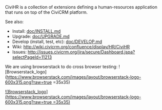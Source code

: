 CiviHR is a collection of extensions defining a human-resources application
that runs on top of the CiviCRM platform.

See also:
 * Install: [doc/INSTALL.md](doc/INSTALL.md)
 * Upgrade: [doc/UPGRADE.md](doc/UPGRADE.md)
 * Develop (install, test, etc): [doc/DEVELOP.md](doc/DEVELOP.md)
 * Wiki: http://wiki.civicrm.org/confluence/display/HR/CiviHR
 * Issues: http://issues.civicrm.org/jira/secure/Dashboard.jspa?selectPageId=11213
 
 We are using browserstack to do cross browser testing:
 ![Browserstack_logo](https://www.browserstack.com/images/layout/browserstack-logo-600x315.png?raw=true =35x35)
 
 [![Browserstack_logo](https://www.browserstack.com/images/layout/browserstack-logo-600x315.png?raw=true =35x35)](https://www.browserstack.com/)
